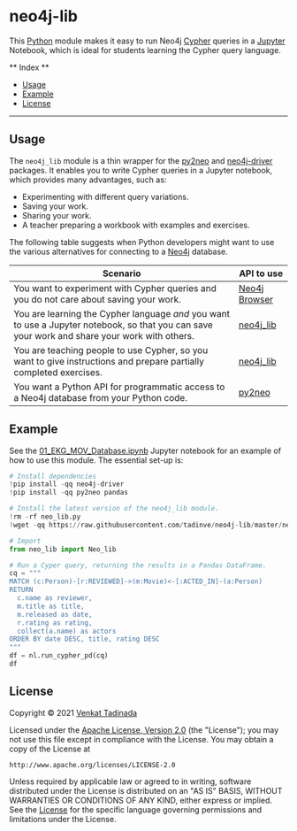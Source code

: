 # neo4j-lib

This [Python](https://www.python.org/) module makes it easy to run Neo4j [Cypher](https://neo4j.com/developer/cypher/) queries in a [Jupyter](https://jupyter.org/) Notebook, which is ideal for students learning the Cypher query language.

** Index **

* [Usage](#usage)
* [Example](#example)
* [License](#license)

---

## Usage

The `neo4j_lib` module is a thin wrapper for the [py2neo](https://pypi.org/project/py2neo/) and [neo4j-driver](https://pypi.org/project/neo4j-driver/) packages. It enables you to write Cypher queries in a Jupyter notebook, which provides many advantages, such as:

* Experimenting with different query variations.
* Saving your work.
* Sharing your work.
* A teacher preparing a workbook with examples and exercises.

The following table suggests when Python developers might want to use the various alternatives for connecting to a [Neo4j](https://neo4j.com/) database.

| Scenario  | API to use |
|-----------|------------|
| You want to experiment with Cypher queries and you do not care about saving your work. | [Neo4j Browser](https://neo4j.com/docs/browser-manual/current/) |
| You are learning the Cypher language _and_ you want to use a Jupyter notebook, so that you can save your work and share your work with others. | [neo4j_lib](./) |
| You are teaching people to use Cypher, so you want to give instructions and prepare partially completed exercises. | [neo4j_lib](./) |
| You want a Python API for programmatic access to a Neo4j database from your Python code. | [py2neo](https://pypi.org/project/py2neo/) |

## Example

See the [01_EKG_MOV_Database.ipynb](./01_EKG_MOV_Database.ipynb) Jupyter notebook for an example of how to use this module. The essential set-up is:

```python
# Install dependencies
!pip install -qq neo4j-driver
!pip install -qq py2neo pandas

# Install the latest version of the neo4j_lib module.
!rm -rf neo_lib.py
!wget -qq https://raw.githubusercontent.com/tadinve/neo4j-lib/master/neo_lib.py -O neo_lib.py

# Import
from neo_lib import Neo_lib

# Run a Cyper query, returning the results in a Pandas DataFrame.
cq = """
MATCH (c:Person)-[r:REVIEWED]->(m:Movie)<-[:ACTED_IN]-(a:Person)
RETURN
  c.name as reviewer,
  m.title as title,
  m.released as date,
  r.rating as rating,
  collect(a.name) as actors
ORDER BY date DESC, title, rating DESC
"""
df = nl.run_cypher_pd(cq)
df
```

## License

Copyright &#169; 2021 [Venkat Tadinada](venkat@solivar.com)

Licensed under the [Apache License, Version 2.0](./LICENSE) (the "License"); you may not use this file except in compliance with the License. You may obtain a copy of the License at

    http://www.apache.org/licenses/LICENSE-2.0

Unless required by applicable law or agreed to in writing, software distributed under the License is distributed on an "AS IS" BASIS, WITHOUT WARRANTIES OR CONDITIONS OF ANY KIND, either express or implied. See the [License](./LICENSE) for the specific language governing permissions and limitations under the License.

